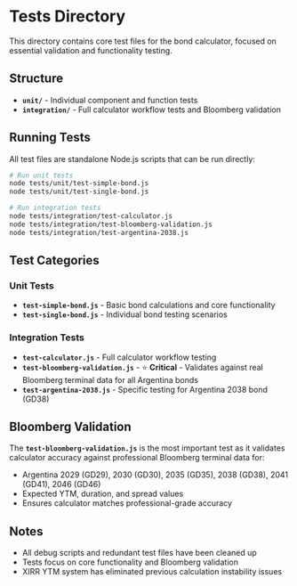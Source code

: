 # Tests Directory

This directory contains core test files for the bond calculator, focused on essential validation and functionality testing.

## Structure

- **`unit/`** - Individual component and function tests
- **`integration/`** - Full calculator workflow tests and Bloomberg validation

## Running Tests

All test files are standalone Node.js scripts that can be run directly:

```bash
# Run unit tests
node tests/unit/test-simple-bond.js
node tests/unit/test-single-bond.js

# Run integration tests
node tests/integration/test-calculator.js
node tests/integration/test-bloomberg-validation.js
node tests/integration/test-argentina-2038.js
```

## Test Categories

### Unit Tests
- **`test-simple-bond.js`** - Basic bond calculations and core functionality
- **`test-single-bond.js`** - Individual bond testing scenarios

### Integration Tests  
- **`test-calculator.js`** - Full calculator workflow testing
- **`test-bloomberg-validation.js`** - ⭐ **Critical** - Validates against real Bloomberg terminal data for all Argentina bonds
- **`test-argentina-2038.js`** - Specific testing for Argentina 2038 bond (GD38)

## Bloomberg Validation

The **`test-bloomberg-validation.js`** is the most important test as it validates calculator accuracy against professional Bloomberg terminal data for:
- Argentina 2029 (GD29), 2030 (GD30), 2035 (GD35), 2038 (GD38), 2041 (GD41), 2046 (GD46)
- Expected YTM, duration, and spread values
- Ensures calculator matches professional-grade accuracy

## Notes

- All debug scripts and redundant test files have been cleaned up
- Tests focus on core functionality and Bloomberg validation
- XIRR YTM system has eliminated previous calculation instability issues
